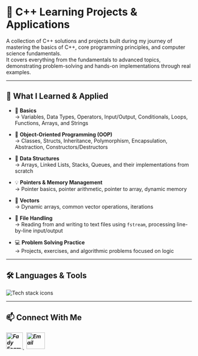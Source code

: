 # 📘 C++ Learning Projects & Applications

  A collection of C++ solutions and projects built during my journey of mastering the basics of C++, core programming principles, and computer science fundamentals.  
  It covers everything from the fundamentals to advanced topics, demonstrating problem-solving and hands-on implementations through real examples.

---

## 🧠 What I Learned & Applied

- 📌 **Basics**  
→ Variables, Data Types, Operators, Input/Output, Conditionals, Loops, Functions, Arrays, and Strings

- 🎯 **Object-Oriented Programming (OOP)**  
  → Classes, Structs, Inheritance, Polymorphism, Encapsulation, Abstraction, Constructors/Destructors

- 🧩 **Data Structures**  
  → Arrays, Linked Lists, Stacks, Queues, and their implementations from scratch

- 💡 **Pointers & Memory Management**  
  → Pointer basics, pointer arithmetic, pointer to array, dynamic memory

- 📂 **Vectors**  
  → Dynamic arrays, common vector operations, iterations

- 📁 **File Handling**  
  → Reading from and writing to text files using `fstream`, processing line-by-line input/output

- 💻 **Problem Solving Practice**  
  → Projects, exercises, and algorithmic problems focused on logic

---

## 🛠️ Languages & Tools
<p align="left"> 
        <img src="https://skillicons.dev/icons?i=cpp,vscode,visualstudio,git,github" alt="Tech stack icons" />
</p>

---

## 📫 Connect With Me
<h5 align="left"> 
<a href="https://www.linkedin.com/in/fady-esam/" target="_blank"> 
  <img src="https://raw.githubusercontent.com/rahuldkjain/github-profile-readme-generator/master/src/images/icons/Social/linked-in-alt.svg" alt="Fady Esam" height="45" width="45" /> 
  </a> 
   &nbsp;
  <a href="mailto:fady.esam.0101@gmail.com" target="_blank"> 
    <img src="https://cdn-icons-png.flaticon.com/512/732/732200.png" alt="Email" height="45" width="50" /> 
</a> 
</h5>


